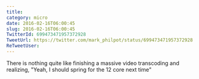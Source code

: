 ```yaml
---
title: 
category: micro
date: 2016-02-16T06:00:45
slug: 2016-02-16T06:00:45
TwitterId: 699473471957372928
TweetUrl: https://twitter.com/mark_philpot/status/699473471957372928
ReTweetUser: 
---
```


There is nothing quite like finishing a massive video transcoding and realizing, "Yeah, I should spring for the 12 core next time"